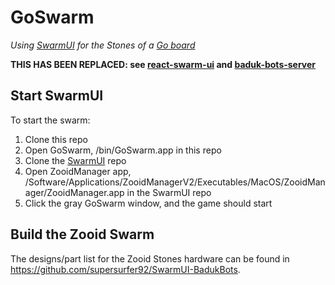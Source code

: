 # GoSwarm
*Using [SwarmUI](https://github.com/ShapeLab/SwarmUI) for the Stones of a [Go board](<https://en.wikipedia.org/wiki/Go_%28game%29>)*

__THIS HAS BEEN REPLACED: see [react-swarm-ui](https://github.com/nheyn/react-swarm-ui) and [baduk-bots-server](https://github.com/nheyn/baduk-bots-server)__

## Start SwarmUI
To start the swarm:

1. Clone this repo
1. Open GoSwarm, /bin/GoSwarm.app in this repo
1. Clone the [SwarmUI](https://github.com/ShapeLab/SwarmUI) repo
1. Open ZooidManager app, /Software/Applications/ZooidManagerV2/Executables/MacOS/ZooidManager/ZooidManager.app in the SwarmUI repo
1. Click the gray GoSwarm window, and the game should start

## Build the Zooid Swarm
The designs/part list for the Zooid Stones hardware can be found in https://github.com/supersurfer92/SwarmUI-BadukBots.
